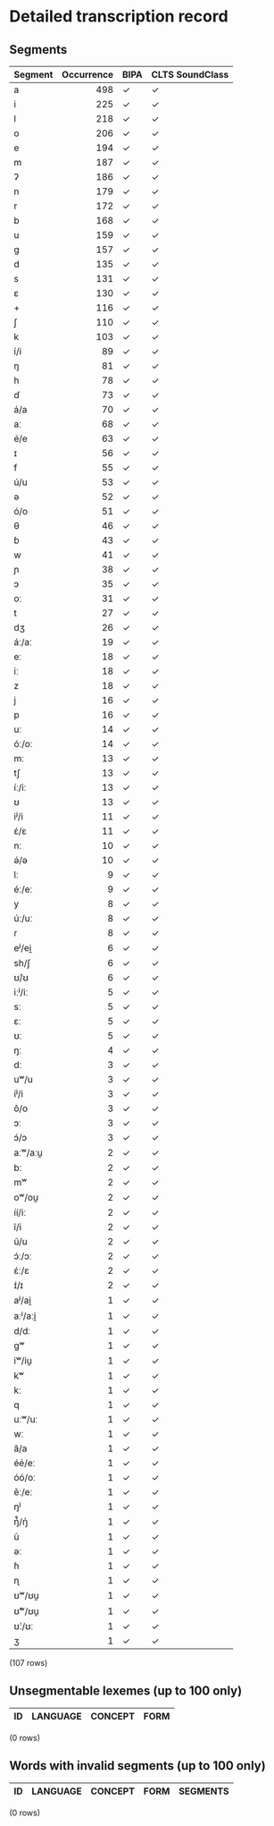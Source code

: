 
# Detailed transcription record

## Segments

| Segment | Occurrence | BIPA | CLTS SoundClass |
|:----------|-------------:|:-------|:------------------|
| a | 498 | ✓ | ✓ |
| i | 225 | ✓ | ✓ |
| l | 218 | ✓ | ✓ |
| o | 206 | ✓ | ✓ |
| e | 194 | ✓ | ✓ |
| m | 187 | ✓ | ✓ |
| ʔ | 186 | ✓ | ✓ |
| n | 179 | ✓ | ✓ |
| r | 172 | ✓ | ✓ |
| b | 168 | ✓ | ✓ |
| u | 159 | ✓ | ✓ |
| g | 157 | ✓ | ✓ |
| d | 135 | ✓ | ✓ |
| s | 131 | ✓ | ✓ |
| ɛ | 130 | ✓ | ✓ |
| + | 116 | ✓ | ✓ |
| ʃ | 110 | ✓ | ✓ |
| k | 103 | ✓ | ✓ |
| í/i | 89 | ✓ | ✓ |
| ŋ | 81 | ✓ | ✓ |
| h | 78 | ✓ | ✓ |
| ɗ | 73 | ✓ | ✓ |
| á/a | 70 | ✓ | ✓ |
| aː | 68 | ✓ | ✓ |
| é/e | 63 | ✓ | ✓ |
| ɪ | 56 | ✓ | ✓ |
| f | 55 | ✓ | ✓ |
| ú/u | 53 | ✓ | ✓ |
| ə | 52 | ✓ | ✓ |
| ó/o | 51 | ✓ | ✓ |
| θ | 46 | ✓ | ✓ |
| ɓ | 43 | ✓ | ✓ |
| w | 41 | ✓ | ✓ |
| ɲ | 38 | ✓ | ✓ |
| ɔ | 35 | ✓ | ✓ |
| oː | 31 | ✓ | ✓ |
| t | 27 | ✓ | ✓ |
| dʒ | 26 | ✓ | ✓ |
| áː/aː | 19 | ✓ | ✓ |
| eː | 18 | ✓ | ✓ |
| iː | 18 | ✓ | ✓ |
| z | 18 | ✓ | ✓ |
| j | 16 | ✓ | ✓ |
| p | 16 | ✓ | ✓ |
| uː | 14 | ✓ | ✓ |
| óː/oː | 14 | ✓ | ✓ |
| mː | 13 | ✓ | ✓ |
| tʃ | 13 | ✓ | ✓ |
| íː/iː | 13 | ✓ | ✓ |
| ʊ | 13 | ✓ | ✓ |
| iʲ/i | 11 | ✓ | ✓ |
| ɛ́/ɛ | 11 | ✓ | ✓ |
| nː | 10 | ✓ | ✓ |
| ə́/ə | 10 | ✓ | ✓ |
| lː | 9 | ✓ | ✓ |
| éː/eː | 9 | ✓ | ✓ |
| y | 8 | ✓ | ✓ |
| úː/uː | 8 | ✓ | ✓ |
| ɾ | 8 | ✓ | ✓ |
| eʲ/ei̯ | 6 | ✓ | ✓ |
| sh/ʃ | 6 | ✓ | ✓ |
| ʊ́/ʊ | 6 | ✓ | ✓ |
| iːʲ/iː | 5 | ✓ | ✓ |
| sː | 5 | ✓ | ✓ |
| ɛː | 5 | ✓ | ✓ |
| ʊː | 5 | ✓ | ✓ |
| ŋː | 4 | ✓ | ✓ |
| dː | 3 | ✓ | ✓ |
| uʷ/u | 3 | ✓ | ✓ |
| íʲ/i | 3 | ✓ | ✓ |
| ô/o | 3 | ✓ | ✓ |
| ɔː | 3 | ✓ | ✓ |
| ɔ́/ɔ | 3 | ✓ | ✓ |
| aːʷ/aːu̯ | 2 | ✓ | ✓ |
| bː | 2 | ✓ | ✓ |
| mʷ | 2 | ✓ | ✓ |
| oʷ/ou̯ | 2 | ✓ | ✓ |
| íí/iː | 2 | ✓ | ✓ |
| î/i | 2 | ✓ | ✓ |
| û/u | 2 | ✓ | ✓ |
| ɔ́ː/ɔː | 2 | ✓ | ✓ |
| ɛ́ː/ɛ | 2 | ✓ | ✓ |
| ɪ́/ɪ | 2 | ✓ | ✓ |
| aʲ/ai̯ | 1 | ✓ | ✓ |
| aːʲ/aːi̯ | 1 | ✓ | ✓ |
| d/dː | 1 | ✓ | ✓ |
| gʷ | 1 | ✓ | ✓ |
| iʷ/iu̯ | 1 | ✓ | ✓ |
| kʷ | 1 | ✓ | ✓ |
| kː | 1 | ✓ | ✓ |
| q | 1 | ✓ | ✓ |
| uːʷ/uː | 1 | ✓ | ✓ |
| wː | 1 | ✓ | ✓ |
| â/a | 1 | ✓ | ✓ |
| éé/eː | 1 | ✓ | ✓ |
| óó/oː | 1 | ✓ | ✓ |
| ěː/eː | 1 | ✓ | ✓ |
| ŋʲ | 1 | ✓ | ✓ |
| ŋ́̊/ŋ̍ | 1 | ✓ | ✓ |
| ũ | 1 | ✓ | ✓ |
| əː | 1 | ✓ | ✓ |
| ɦ | 1 | ✓ | ✓ |
| ɳ | 1 | ✓ | ✓ |
| ʊʷ/ʊu̯ | 1 | ✓ | ✓ |
| ʊ́ʷ/ʊu̯ | 1 | ✓ | ✓ |
| ʊ́ː/ʊː | 1 | ✓ | ✓ |
| ʒ | 1 | ✓ | ✓ |

(107 rows)



## Unsegmentable lexemes (up to 100 only)

| ID | LANGUAGE | CONCEPT | FORM |
|------|------------|-----------|--------|

(0 rows)



## Words with invalid segments (up to 100 only)

| ID | LANGUAGE | CONCEPT | FORM | SEGMENTS |
|------|------------|-----------|--------|------------|

(0 rows)


